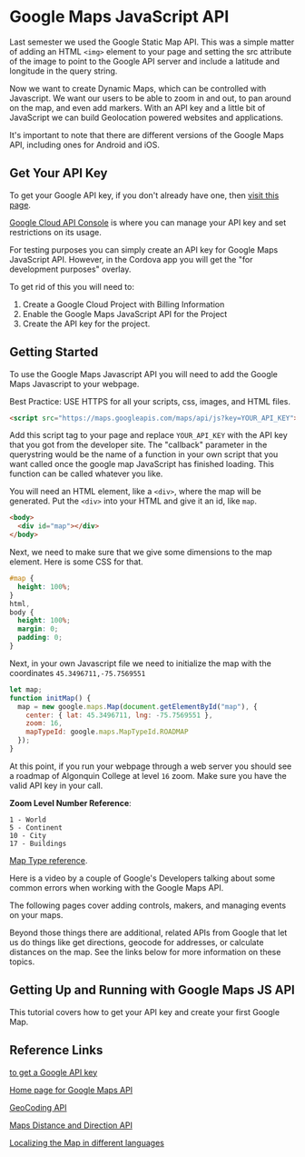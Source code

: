 # Google Maps JavaScript API

Last semester we used the Google Static Map API. This was a simple matter of adding an HTML `<img>` element to your page and setting the src attribute of the image to point to the Google API server and include a latitude and longitude in the query string.

Now we want to create Dynamic Maps, which can be controlled with Javascript. We want our users to be able to zoom in and out, to pan around on the map, and even add markers. With an API key and a little bit of JavaScript we can build Geolocation powered websites and applications.

It's important to note that there are different versions of the Google Maps API, including ones for Android and iOS.

## Get Your API Key

To get your Google API key, if you don't already have one, then [visit this page](https://developers.google.com/maps/documentation/javascript/get-api-key).

[Google Cloud API Console](https://console.cloud.google.com/apis/dashboard) is where you can manage your API key and set restrictions on its usage.

For testing purposes you can simply create an API key for Google Maps JavaScript API. However, in the Cordova app you will get the "for development purposes" overlay.

To get rid of this you will need to:

1. Create a Google Cloud Project with Billing Information
2. Enable the Google Maps JavaScript API for the Project
3. Create the API key for the project.

## Getting Started

To use the Google Maps Javascript API you will need to add the Google Maps Javascript to your webpage.

Best Practice: USE HTTPS for all your scripts, css, images, and HTML files.

```html
<script src="https://maps.googleapis.com/maps/api/js?key=YOUR_API_KEY"></script>
```

Add this script tag to your page and replace `YOUR_API_KEY` with the API key that you got from the developer site. The "callback" parameter in the querystring would be the name of a function in your own script that you want called once the google map JavaScript has finished loading. This function can be called whatever you like.

You will need an HTML element, like a `<div>`, where the map will be generated. Put the `<div>` into your HTML and give it an id, like `map`.

```html
<body>
  <div id="map"></div>
</body>
```

Next, we need to make sure that we give some dimensions to the map element. Here is some CSS for that.

```css
#map {
  height: 100%;
}
html,
body {
  height: 100%;
  margin: 0;
  padding: 0;
}
```

Next, in your own Javascript file we need to initialize the map with the coordinates `45.3496711,-75.7569551`

```js
let map;
function initMap() {
  map = new google.maps.Map(document.getElementById("map"), {
    center: { lat: 45.3496711, lng: -75.7569551 },
    zoom: 16,
    mapTypeId: google.maps.MapTypeId.ROADMAP
  });
}
```

At this point, if you run your webpage through a web server you should see a roadmap of Algonquin College at level `16` zoom. Make sure you have the valid API key in your call.

**Zoom Level Number Reference**:

```
1 - World
5 - Continent
10 - City
17 - Buildings
```

[Map Type reference](https://developers.google.com/maps/documentation/javascript/maptypes).

Here is a video by a couple of Google's Developers talking about some common errors when working with the Google Maps API.

<YouTube
    title="Common Google Maps Errors"
    url="https://www.youtube.com/embed/21PDd17dnnI"
/>

The following pages cover adding controls, makers, and managing events on your maps.

Beyond those things there are additional, related APIs from Google that let us do things like get directions, geocode for addresses, or calculate distances on the map. See the links below for more information on these topics.

## Getting Up and Running with Google Maps JS API

This tutorial covers how to get your API key and create your first Google Map.

<YouTube
  title="Getting Started with Google Maps JS API"
  url="https://www.youtube.com/embed/EwZUQuPjakg"
/>

## Reference Links

[to get a Google API key](https://developers.google.com/maps/documentation/javascript/get-api-key)

[Home page for Google Maps API](https://developers.google.com/maps/documentation/javascript/)

[GeoCoding API](https://developers.google.com/maps/documentation/geocoding/start?hl=en_GB)

[Maps Distance and Direction API](https://developers.google.com/maps/documentation/distance-matrix/)

[Localizing the Map in different languages](https://developers.google.com/maps/documentation/javascript/localization)
